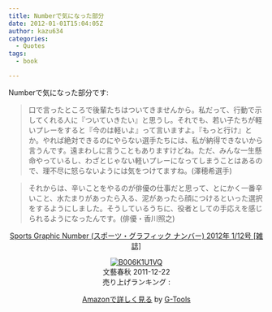 ```yaml
---
title: Numberで気になった部分
date: 2012-01-01T15:04:05Z
author: kazu634
categories:
  - Quotes
tags:
  - book

---
```

Numberで気になった部分です:

> 口で言ったところで後輩たちはついてきませんから。私だって、行動で示してくれる人に『ついていきたい』と思うし。それでも、若い子たちが軽いプレーをすると『今のは軽いよ』って言いますよ。『もっと行け』とか。やれば絶対できるのにやらない選手たちには、私が納得できないから言うんです。遠まわしに言うこともありますけどね。ただ、みんな一生懸命やっているし、わざとじゃない軽いプレーになってしまうことはあるので、理不尽に怒らないようには気をつけてますね。(澤穂希選手)

> それからは、辛いことをやるのが俳優の仕事だと思って、とにかく一番辛いこと、水たまりがあったら入る、泥があったら顔につけるといった選択をするようにしました。そうしているうちに、役者としての手応えを感じられるようになったんです。(俳優・香川照之)

<p style="text-align: center;">
<a href="http://www.amazon.co.jp/Sports-Graphic-Number-%E3%82%B9%E3%83%9D%E3%83%BC%E3%83%84%E3%83%BB%E3%82%B0%E3%83%A9%E3%83%95%E3%82%A3%E3%83%83%E3%82%AF-2012%E5%B9%B4/dp/B006K1U1VQ%3FSubscriptionId%3D15SMZCTB9V8NGR2TW082%26tag%3Dsimsnes-22%26linkCode%3Dxm2%26camp%3D2025%26creative%3D165953%26creativeASIN%3DB006K1U1VQ" onclick="__gaTracker('send', 'event', 'outbound-article', 'http://www.amazon.co.jp/Sports-Graphic-Number-%E3%82%B9%E3%83%9D%E3%83%BC%E3%83%84%E3%83%BB%E3%82%B0%E3%83%A9%E3%83%95%E3%82%A3%E3%83%83%E3%82%AF-2012%E5%B9%B4/dp/B006K1U1VQ%3FSubscriptionId%3D15SMZCTB9V8NGR2TW082%26tag%3Dsimsnes-22%26linkCode%3Dxm2%26camp%3D2025%26creative%3D165953%26creativeASIN%3DB006K1U1VQ', 'Sports Graphic Number (スポーツ・グラフィック ナンバー) 2012年 1/12号 [雑誌]');" target="_blank">Sports Graphic Number (スポーツ・グラフィック ナンバー) 2012年 1/12号 [雑誌]</a><img style="border: none;" src="http://www.assoc-amazon.jp/e/ir?t=simsnes-22&l=ur2&o=9" alt="" width="1" height="1" />
</p>

<p style="text-align: center;">
<a href="http://www.amazon.co.jp/Sports-Graphic-Number-%E3%82%B9%E3%83%9D%E3%83%BC%E3%83%84%E3%83%BB%E3%82%B0%E3%83%A9%E3%83%95%E3%82%A3%E3%83%83%E3%82%AF-2012%E5%B9%B4/dp/B006K1U1VQ%3FSubscriptionId%3D15SMZCTB9V8NGR2TW082%26tag%3Dsimsnes-22%26linkCode%3Dxm2%26camp%3D2025%26creative%3D165953%26creativeASIN%3DB006K1U1VQ" onclick="__gaTracker('send', 'event', 'outbound-article', 'http://www.amazon.co.jp/Sports-Graphic-Number-%E3%82%B9%E3%83%9D%E3%83%BC%E3%83%84%E3%83%BB%E3%82%B0%E3%83%A9%E3%83%95%E3%82%A3%E3%83%83%E3%82%AF-2012%E5%B9%B4/dp/B006K1U1VQ%3FSubscriptionId%3D15SMZCTB9V8NGR2TW082%26tag%3Dsimsnes-22%26linkCode%3Dxm2%26camp%3D2025%26creative%3D165953%26creativeASIN%3DB006K1U1VQ', '');" target="_blank"><img src="https://images-na.ssl-images-amazon.com/images/I/51xeg-nPRqL._SL160_.jpg" border="0" alt="B006K1U1VQ" /></a><br /> <span>文藝春秋 2011-12-22<br /> 売り上げランキング : </span>
</p>

<p style="text-align: center;">
<span> </span>
</p>

<p style="text-align: center;">
<span><a href="http://www.amazon.co.jp/Sports-Graphic-Number-%E3%82%B9%E3%83%9D%E3%83%BC%E3%83%84%E3%83%BB%E3%82%B0%E3%83%A9%E3%83%95%E3%82%A3%E3%83%83%E3%82%AF-2012%E5%B9%B4/dp/B006K1U1VQ%3FSubscriptionId%3D15SMZCTB9V8NGR2TW082%26tag%3Dsimsnes-22%26linkCode%3Dxm2%26camp%3D2025%26creative%3D165953%26creativeASIN%3DB006K1U1VQ" onclick="__gaTracker('send', 'event', 'outbound-article', 'http://www.amazon.co.jp/Sports-Graphic-Number-%E3%82%B9%E3%83%9D%E3%83%BC%E3%83%84%E3%83%BB%E3%82%B0%E3%83%A9%E3%83%95%E3%82%A3%E3%83%83%E3%82%AF-2012%E5%B9%B4/dp/B006K1U1VQ%3FSubscriptionId%3D15SMZCTB9V8NGR2TW082%26tag%3Dsimsnes-22%26linkCode%3Dxm2%26camp%3D2025%26creative%3D165953%26creativeASIN%3DB006K1U1VQ', 'Amazonで詳しく見る');" target="_blank">Amazonで詳しく見る</a></span><span> by <a href="http://www.goodpic.com/mt/aws/index.html" onclick="__gaTracker('send', 'event', 'outbound-article', 'http://www.goodpic.com/mt/aws/index.html', 'G-Tools');">G-Tools</a></span>
</p>
